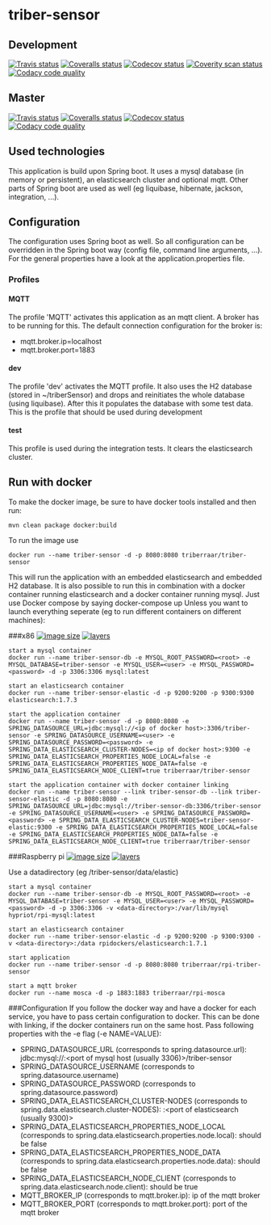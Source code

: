 # triber-sensor
## Development
[![Travis status](https://img.shields.io/travis/triberraar/triber-sensor/develop.svg)](https://travis-ci.org/triberraar/triber-sensor)
[![Coveralls status](https://img.shields.io/coveralls/triberraar/triber-sensor/develop.svg)](https://coveralls.io/github/triberraar/triber-sensor?branch=develop)
[![Codecov status](https://img.shields.io/codecov/c/github/triberraar/triber-sensor/develop.svg)](https://codecov.io/github/triberraar/triber-sensor?branch=develop)
[![Coverity scan status](https://img.shields.io/coverity/scan/6807.svg)](https://scan.coverity.com/projects/triberraar-triber-sensor?tab=overview)
[![Codacy code quality](https://img.shields.io/codacy/5bccde56346a4e62b1c3939e39dd04b4/develop.svg)](https://www.codacy.com/app/geertolaerts/triber-sensor/dashboard)
## Master
[![Travis status](https://img.shields.io/travis/triberraar/triber-sensor/master.svg)](https://travis-ci.org/triberraar/triber-sensor)
[![Coveralls status](https://img.shields.io/coveralls/triberraar/triber-sensor/master.svg)](https://coveralls.io/github/triberraar/triber-sensor?branch=master)
[![Codecov status](https://img.shields.io/codecov/c/github/triberraar/triber-sensor/master.svg)](https://codecov.io/github/triberraar/triber-sensor?branch=master)
[![Codacy code quality](https://img.shields.io/codacy/5bccde56346a4e62b1c3939e39dd04b4/master.svg)](https://www.codacy.com/app/geertolaerts/triber-sensor/dashboard)

## Used technologies
This application is build upon Spring boot. It uses a mysql database (in memory or persistent), an elasticsearch cluster and optional mqtt.
Other parts of Spring boot are used as well (eg liquibase, hibernate, jackson, integration, ...).

## Configuration
The configuration uses Spring boot as well. So all configuration can be overridden in the Spring boot way (config file, command line arguments, ...).
For the general properties have a look at the application.properties file.
### Profiles
#### MQTT
The profile 'MQTT' activates this application as an mqtt client. A broker has to be running for this. The default connection configuration for the broker is:
* mqtt.broker.ip=localhost
* mqtt.broker.port=1883

#### dev
The profile 'dev' activates the MQTT profile. It also uses the H2 database (stored in ~/triberSensor) and drops and reinitiates the whole database (using liquibase). After this it populates the database with some test data.
This is the profile that should be used during development

#### test
This profile is used during the integration tests. It clears the elasticsearch cluster.

## Run with docker
To make the docker image, be sure to have docker tools installed and then run:

```
mvn clean package docker:build
```

To run the image use

```
docker run --name triber-sensor -d -p 8080:8080 triberraar/triber-sensor
```

This will run the application with an embedded elasticsearch and embedded H2 database.
It is also possible to run this in combination with a docker container running elasticsearch and a docker container running mysql.
Just use Docker compose by saying docker-compose up
Unless you want to launch everything seperate (eg to run different containers on different machines):

###x86
[![image size](https://img.shields.io/imagelayers/image-size/triberraar/triber-sensor/latest.svg)](https://imagelayers.io/?images=triberraar%2Ftriber-sensor:latest)
[![layers](https://img.shields.io/imagelayers/layers/triberraar/triber-sensor/latest.svg)](https://imagelayers.io/?images=triberraar%2Ftriber-sensor:latest)

```
start a mysql container
docker run --name triber-sensor-db -e MYSQL_ROOT_PASSWORD=<root> -e MYSQL_DATABASE=triber-sensor -e MYSQL_USER=<user> -e MYSQL_PASSWORD=<password> -d -p 3306:3306 mysql:latest
```

```
start an elasticsearch container
docker run --name triber-sensor-elastic -d -p 9200:9200 -p 9300:9300 elasticsearch:1.7.3
```

```
start the application container
docker run --name triber-sensor -d -p 8080:8080 -e SPRING_DATASOURCE_URL=jdbc:mysql://<ip of docker host>:3306/triber-sensor -e SPRING_DATASOURCE_USERNAME=<user> -e SPRING_DATASOURCE_PASSWORD=<password> -e SPRING_DATA_ELASTICSEARCH_CLUSTER-NODES=<ip of docker host>:9300 -e SPRING_DATA_ELASTICSEARCH_PROPERTIES_NODE_LOCAL=false -e SPRING_DATA_ELASTICSEARCH_PROPERTIES_NODE_DATA=false -e SPRING_DATA_ELASTICSEARCH_NODE_CLIENT=true triberraar/triber-sensor
```

```
start the application container with docker container linking
docker run --name triber-sensor --link triber-sensor-db --link triber-sensor-elastic -d -p 8080:8080 -e SPRING_DATASOURCE_URL=jdbc:mysql://triber-sensor-db:3306/triber-sensor -e SPRING_DATASOURCE_USERNAME=<user> -e SPRING_DATASOURCE_PASSWORD=<password> -e SPRING_DATA_ELASTICSEARCH_CLUSTER-NODES=triber-sensor-elastic:9300 -e SPRING_DATA_ELASTICSEARCH_PROPERTIES_NODE_LOCAL=false -e SPRING_DATA_ELASTICSEARCH_PROPERTIES_NODE_DATA=false -e SPRING_DATA_ELASTICSEARCH_NODE_CLIENT=true triberraar/triber-sensor
```

###Raspberry pi
[![image size](https://img.shields.io/imagelayers/image-size/triberraar/rpi-triber-sensor/latest.svg)](https://imagelayers.io/?images=triberraar%2Frpi-triber-sensor:latest)
[![layers](https://img.shields.io/imagelayers/layers/triberraar/rpi-triber-sensor/latest.svg)](https://imagelayers.io/?images=triberraar%2Frpi-triber-sensor:latest)

Use a datadirectory (eg /triber-sensor/data/elastic)

```
start a mysql container
docker run --name triber-sensor-db -e MYSQL_ROOT_PASSWORD=<root> -e MYSQL_DATABASE=triber-sensor -e MYSQL_USER=<user> -e MYSQL_PASSWORD=<password> -d -p 3306:3306 -v <data-directory>:/var/lib/mysql hypriot/rpi-mysql:latest
```

```
start an elasticsearch container
docker run --name triber-sensor-elastic -d -p 9200:9200 -p 9300:9300 -v <data-directory>:/data rpidockers/elasticsearch:1.7.1
```

```
start application
docker run --name triber-sensor -d -p 8080:8080 triberraar/rpi-triber-sensor
```

```
start a mqtt broker
docker run --name mosca -d -p 1883:1883 triberraar/rpi-mosca
```

###Configuration
If you follow the docker way and have a docker for each service, you have to pass certain configuration to docker. This can be done with linking, if the docker containers run on the same host. Pass following properties with the -e flag (-e NAME=VALUE):
* SPRING_DATASOURCE_URL (corresponds to spring.datasource.url): jdbc:mysql://<ip of docker host OR docker-sensor-db>:<port of mysql host (usually 3306)>/triber-sensor
* SPRING_DATASOURCE_USERNAME (corresponds to spring.datasource.username)
* SPRING_DATASOURCE_PASSWORD (corresponds to spring.datasource.password)
* SPRING_DATA_ELASTICSEARCH_CLUSTER-NODES (corresponds to spring.data.elasticsearch.cluster-NODES): <ip of docker host or triber-sensor-elastic>:<port of elasticsearch (usually 9300)>
* SPRING_DATA_ELASTICSEARCH_PROPERTIES_NODE_LOCAL (corresponds to spring.data.elasticsearch.properties.node.local): should be false
* SPRING_DATA_ELASTICSEARCH_PROPERTIES_NODE_DATA (corresponds to spring.data.elasticsearch.properties.node.data): should be false
* SPRING_DATA_ELASTICSEARCH_NODE_CLIENT (corresponds to spring.data.elasticsearch.node.client): should be true
* MQTT_BROKER_IP (corresponds to mqtt.broker.ip): ip of the mqtt broker
* MQTT_BROKER_PORT (corresponds to mqtt.broker.port): port of the mqtt broker
